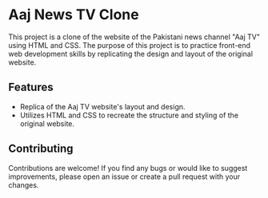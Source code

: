 # Aaj News TV Clone

This project is a clone of the website of the Pakistani news channel "Aaj TV" using HTML and CSS. The purpose of this project is to practice front-end web development skills by replicating the design and layout of the original website.

## Features

- Replica of the Aaj TV website's layout and design.
- Utilizes HTML and CSS to recreate the structure and styling of the original website.

## Contributing

Contributions are welcome! If you find any bugs or would like to suggest improvements, please open an issue or create a pull request with your changes.
